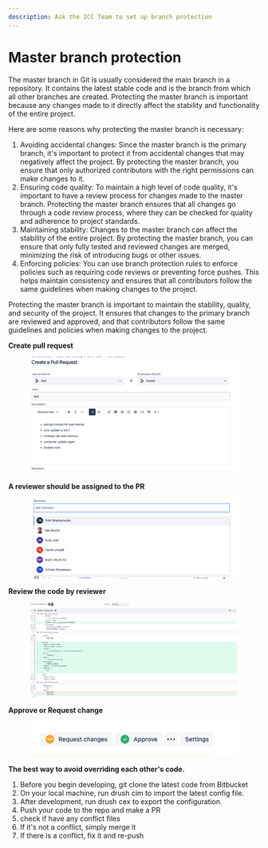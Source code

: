 ```yaml
---
description: Ask the ICC Team to set up branch protection
---
```


# Master branch protection

The master branch in Git is usually considered the main branch in a repository. It contains the latest stable code and is the branch from which all other branches are created. Protecting the master branch is important because any changes made to it directly affect the stability and functionality of the entire project.

Here are some reasons why protecting the master branch is necessary:

1. Avoiding accidental changes: Since the master branch is the primary branch, it's important to protect it from accidental changes that may negatively affect the project. By protecting the master branch, you ensure that only authorized contributors with the right permissions can make changes to it.
2. Ensuring code quality: To maintain a high level of code quality, it's important to have a review process for changes made to the master branch. Protecting the master branch ensures that all changes go through a code review process, where they can be checked for quality and adherence to project standards.
3. Maintaining stability: Changes to the master branch can affect the stability of the entire project. By protecting the master branch, you can ensure that only fully tested and reviewed changes are merged, minimizing the risk of introducing bugs or other issues.
4. Enforcing policies: You can use branch protection rules to enforce policies such as requiring code reviews or preventing force pushes. This helps maintain consistency and ensures that all contributors follow the same guidelines when making changes to the project.

Protecting the master branch is important to maintain the stability, quality, and security of the project. It ensures that changes to the primary branch are reviewed and approved, and that contributors follow the same guidelines and policies when making changes to the project.



**Create pull request**

<figure><img src=".gitbook/assets/Screenshot 2023-04-14 at 11.41.35.png" alt=""><figcaption></figcaption></figure>

**A reviewer should be assigned to the PR**

<figure><img src=".gitbook/assets/Screenshot 2023-04-14 at 11.42.32.png" alt=""><figcaption></figcaption></figure>

**Review the code by reviewer**

<figure><img src=".gitbook/assets/Screenshot 2023-04-14 at 11.47.07.png" alt=""><figcaption></figcaption></figure>

**Approve or Request change**

<figure><img src=".gitbook/assets/Screenshot 2023-04-14 at 11.48.14.png" alt=""><figcaption></figcaption></figure>

**The best way to avoid overriding each other's code.**

1. Before you begin developing, git clone the latest code from Bitbucket&#x20;
2. On your local machine, run drush cim to import the latest config file.&#x20;
3. After development, run drush cex to export the configuration.&#x20;
4. Push your code to the repo and make a PR&#x20;
5. check if have any conflict files&#x20;
6. If it's not a conflict, simply merge it&#x20;
7. If there is a conflict, fix it and re-push

